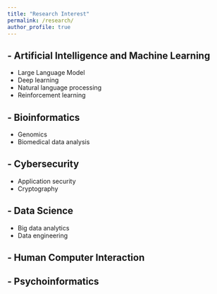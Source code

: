 ```yaml
---
title: "Research Interest"
permalink: /research/
author_profile: true
---
```



## - Artificial Intelligence and Machine Learning
- Large Language Model
- Deep learning
- Natural language processing
- Reinforcement learning

## - Bioinformatics
- Genomics
- Biomedical data analysis

## - Cybersecurity
- Application security
- Cryptography

## - Data Science
- Big data analytics
- Data engineering

## - Human Computer Interaction

## - Psychoinformatics
